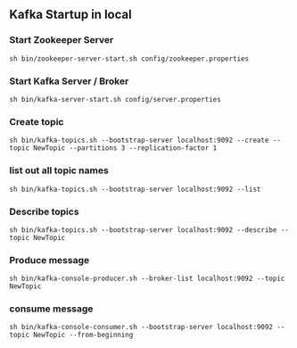 ## Kafka Startup in local

### Start Zookeeper Server

`sh bin/zookeeper-server-start.sh config/zookeeper.properties`

### Start Kafka Server / Broker

`sh bin/kafka-server-start.sh config/server.properties`

### Create topic

`sh bin/kafka-topics.sh --bootstrap-server localhost:9092 --create --topic NewTopic --partitions 3 --replication-factor 1`

### list out all topic names

`sh bin/kafka-topics.sh --bootstrap-server localhost:9092 --list`

### Describe topics

`sh bin/kafka-topics.sh --bootstrap-server localhost:9092 --describe --topic NewTopic`

### Produce message

`sh bin/kafka-console-producer.sh --broker-list localhost:9092 --topic NewTopic`

### consume message

`sh bin/kafka-console-consumer.sh --bootstrap-server localhost:9092 --topic NewTopic --from-beginning`